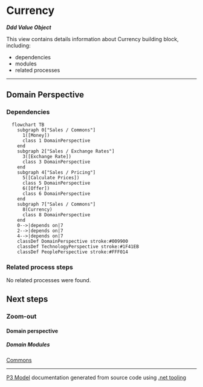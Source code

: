 ﻿
# Currency

***Ddd Value Object***  

This view contains details information about Currency building block, including:
- dependencies
- modules
- related processes  

---



## Domain Perspective


### Dependencies

```mermaid
  flowchart TB
    subgraph 0["Sales / Commons"]
      1([Money])
      class 1 DomainPerspective
    end
    subgraph 2["Sales / Exchange Rates"]
      3([Exchange Rate])
      class 3 DomainPerspective
    end
    subgraph 4["Sales / Pricing"]
      5([Calculate Prices])
      class 5 DomainPerspective
      6([Offer])
      class 6 DomainPerspective
    end
    subgraph 7["Sales / Commons"]
      8(Currency)
      class 8 DomainPerspective
    end
    0-->|depends on|7
    2-->|depends on|7
    4-->|depends on|7
    classDef DomainPerspective stroke:#009900
    classDef TechnologyPerspective stroke:#1F41EB
    classDef PeoplePerspective stroke:#FFF014
```

### Related process steps

No related processes were found.  

## Next steps


### Zoom-out


#### Domain perspective


##### Domain Modules

[Commons](Commons.md)  

---

[P3 Model](https://github.com/P3-model/P3-model) documentation generated from source code using [.net tooling](https://github.com/P3-model/P3-model-dotnet)